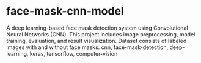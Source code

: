 # face-mask-cnn-model
A deep learning-based face mask detection system using Convolutional Neural Networks (CNN). This project includes image preprocessing, model training, evaluation, and result visualization. Dataset consists of labeled images with and without face masks.    cnn, face-mask-detection, deep-learning, keras, tensorflow, computer-vision
